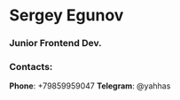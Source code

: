 # Sergey Egunov   

### Junior Frontend Dev.

### Contacts: 
**Phone**: +79859959047
**Telegram**: @yahhas